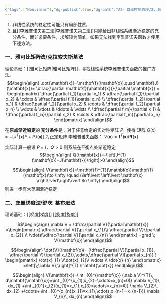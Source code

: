```yaml
---
{"tags":["Nonlinear"],"dg-publish":true,"dg-path":"A2- 自动控制原理/2. 现代控制理论/李雅普诺夫方法在非线性系统中的应用.md","permalink":"/A2- 自动控制原理/2. 现代控制理论/李雅普诺夫方法在非线性系统中的应用/","dgPassFrontmatter":true,"noteIcon":"","created":"2024-11-10T23:37:14.064+08:00","updated":"2025-04-14T17:55:45.601+08:00"}
---
```



1. 非线性系统的稳定性可能只有局部性质，
2. 且[[李雅普诺夫第二法\|李雅普诺夫第二法]]只能给出非线性系统渐近稳定的充分条件，而非必要条件，求解较为简单，如果无法找到李雅普诺夫函数才使用下述方法。
### 一、雅可比矩阵法/克拉索夫斯基法
理论基础：[[雅可比矩阵\|雅可比矩阵]]，寻找线性系统李雅普诺夫函数的推广方法。
$$\begin{align}
 \dot{\mathbf{x}}=\mathbf{f}(\mathbf{x})\quad \mathbf{J}(\mathbf{x})= \dfrac{\partial \mathbf{f}(\mathbf{x})}{\partial \mathbf{x}}  = \begin{pmatrix} \dfrac{\partial f_1}{\partial x_1} & \dfrac{\partial f_1}{\partial x_2} & \cdots & \dfrac{\partial f_1}{\partial x_n} \\ \dfrac{\partial f_2}{\partial x_1} & \dfrac{\partial f_2}{\partial x_2} & \cdots & \dfrac{\partial f_2}{\partial x_n} \\ \vdots & \vdots & \ddots & \vdots \\ \dfrac{\partial f_m}{\partial x_1} & \dfrac{\partial f_m}{\partial x_2} & \cdots & \dfrac{\partial f_m}{\partial x_n} \end{pmatrix} 
\end{align}$$

在**原点渐近稳定**的 **充分条件**是：对于任意给定的实对称矩阵 $P$，使得
矩阵 $Q(x)=-[J^{T}(\mathbf{x})P+PJ(\mathbf{x})]$ 为正定矩阵
李雅普诺夫函数： $V(\mathbf{x})=\mathbf{f}^{T}(\mathbf{x})P\mathbf{f}(\mathbf{x})$


实际计算一般设 $P=I$，$Q>0$ 则系统在平衡点处渐近稳定
$$\begin{align}
Q(\mathbf{x})=-\left[J^{T}(\mathbf{x})+J(\mathbf{x})\right]>0
\end{align}$$

$$\begin{align}
V(\mathbf{x})=\mathbf{f}^{T}(\mathbf{x})\mathbf{f}(\mathbf{x})\to \infty \quad (\left\lvert  \left\lvert  \mathbf{x}  \right\rvert\right\rvert \to \infty)
\end{align}$$
则进一步有大范围渐近稳定


### ~~二、变量梯度法/舒茨-基布逊法~~
理论基础：[[梯度\|梯度]]  [[旋度\|旋度]]


$$\begin{align}
\nabla V = \dfrac{\partial V}{\partial \mathbf{x}} =\begin{pmatrix}
\dfrac{\partial V}{\partial x_{1}}\\ \dfrac{\partial V}{\partial x_{2}}  \\  \vdots\\\dfrac{\partial V}{\partial x_{n}} 
\end{pmatrix} =grad \; V(\mathbf{x})
\end{align}$$

$$\begin{align}
\dot{V}(\mathbf{x})= (\dfrac{\partial V}{\partial x_{1}}, \dfrac{\partial V}{\partial x_{2}},\cdots,\dfrac{\partial V}{\partial x_{n}}   ) \begin{pmatrix}
\dot{x}_{1} \\\dot{x}_{2}\\ \vdots \\ \dot{x}_{n}
\end{pmatrix} =\left[\;\nabla V\;\right]^{T} \mathbf{\dot{x}}
\end{align}$$

$$\begin{align}
V(\mathbf{x})=\int _{0}^{\mathbf{x}} (\nabla V)^{T}\, d\mathbf{\mathbf{x}}=\int _{0}^{x_{1}(x_{2}=\cdots=x_{n}=0)} \nabla V_{1}\, dx_{1} +\int _{0}^{x_{2}(x_{1}=x_{1},x_{3}=\cdots=x_{n}=0)} \nabla V_{2}\, dx_{2} +\cdots+ \int _{0}^{x_{n}(x_{1}=x_{1},\cdots,x_{n-1}=x_{n-1})} \nabla V_{n}\, dx_{n} 
\end{align}$$

